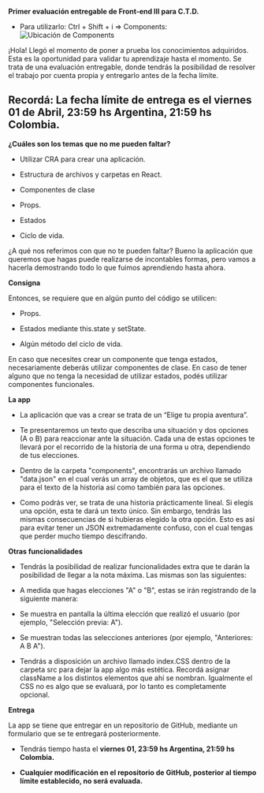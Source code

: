 **Primer evaluación entregable de Front-end III para C.T.D.**

   
 - Para utilizarlo: Ctrl + Shift + i  => Components:
![Ubicación de Components](https://github.com/Ivanszs/ctd-frontend3-primer-evaluacion/blob/main/reactComponents.PNG?raw=true)

¡Hola! Llegó el momento de poner a prueba los conocimientos adquiridos. Esta es la oportunidad para validar tu aprendizaje hasta el momento. Se trata de una evaluación entregable, donde tendrás la posibilidad de resolver el trabajo por cuenta propia y entregarlo antes de la fecha límite.

## Recordá: La fecha límite de entrega es el viernes 01 de Abril, 23:59 hs Argentina, 21:59 hs Colombia.

**¿Cuáles son los temas que no me pueden faltar?**

-   Utilizar CRA para crear una aplicación.
    
-   Estructura de archivos y carpetas en React.
    
-   Componentes de clase
    
-   Props.
    
-   Estados
    
-   Ciclo de vida.
    

¿A qué nos referimos con que no te pueden faltar? Bueno la aplicación que queremos que hagas puede realizarse de incontables formas, pero vamos a hacerla demostrando todo lo que fuimos aprendiendo hasta ahora.

**Consigna**

Entonces, se requiere que en algún punto del código se utilicen:

-   Props.
    
-   Estados mediante this.state y setState.
    
-   Algún método del ciclo de vida.
    

En caso que necesites crear un componente que tenga estados, necesariamente deberás utilizar componentes de clase. En caso de tener alguno que no tenga la necesidad de utilizar estados, podés utilizar componentes funcionales.

**La app**

-   La aplicación que vas a crear se trata de un “Elige tu propia aventura”.
    
-   Te presentaremos un texto que describa una situación y dos opciones (A o B) para reaccionar ante la situación. Cada una de estas opciones te llevará por el recorrido de la historia de una forma u otra, dependiendo de tus elecciones.
    
-   Dentro de la carpeta "components", encontrarás un archivo llamado "data.json" en el cual verás un array de objetos, que es el que se utiliza para el texto de la historia así como también para las opciones.
    
-   Como podrás ver, se trata de una historia prácticamente lineal. Si elegís una opción, esta te dará un texto único. Sin embargo, tendrás las mismas consecuencias de si hubieras elegido la otra opción. Esto es así para evitar tener un JSON extremadamente confuso, con el cual tengas que perder mucho tiempo descifrando.
    

**Otras funcionalidades**

-   Tendrás la posibilidad de realizar funcionalidades extra que te darán la posibilidad de llegar a la nota máxima. Las mismas son las siguientes:
    

-   A medida que hagas elecciones "A" o "B", estas se irán registrando de la siguiente manera:
    

-   Se muestra en pantalla la última elección que realizó el usuario (por ejemplo, "Selección previa: A").
    
-   Se muestran todas las selecciones anteriores (por ejemplo, "Anteriores: A B A").
    

-   Tendrás a disposición un archivo llamado  index.CSS dentro de la carpeta src para dejar la app algo más estética. Recordá asignar className a los distintos elementos que ahí se nombran. Igualmente el CSS no es algo que se evaluará, por lo tanto es completamente opcional.
    

**Entrega**

La app se tiene que entregar en un repositorio de GitHub, mediante un formulario que se te entregará posteriormente.

-   Tendrás tiempo hasta el **viernes 01, 23:59 hs Argentina, 21:59 hs Colombia.**
    
- **Cualquier modificación en el repositorio de GitHub, posterior al tiempo límite establecido, no será evaluada.**
